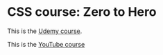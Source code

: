 # CSS course: Zero to Hero
This is the [Udemy course](https://www.udemy.com/course/css-zero-to-hero/).

This is the [YouTube course](https://www.youtube.com/watch?v=1Rs2ND1ryYc&list=PLEcCCHm2jOc6ob9GpfG4-iBhQsiWsWsBl&index=1&t=4s)